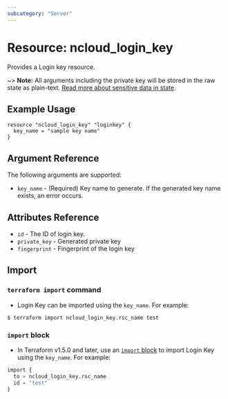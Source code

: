 ```yaml
---
subcategory: "Server"
---
```



# Resource: ncloud_login_key

Provides a Login key resource.

~> **Note:** All arguments including the private key will be stored in the raw state as plain-text.
[Read more about sensitive data in state](/docs/state/sensitive-data.html).

## Example Usage

```hcl
resource "ncloud_login_key" "loginkey" {
  key_name = "sample key name"
}
```

## Argument Reference

The following arguments are supported:

* `key_name` - (Required) Key name to generate. If the generated key name exists, an error occurs.


## Attributes Reference

* `id` - The ID of login key.
* `private_key` - Generated private key
* `fingerprint` - Fingerprint of the login key

## Import

### `terraform import` command

* Login Key can be imported using the `key_name`. For example:

```console
$ terraform import ncloud_login_key.rsc_name test 
```

### `import` block

* In Terraform v1.5.0 and later, use an [`import` block](https://developer.hashicorp.com/terraform/language/import) to import Login Key using the `key_name`. For example:

```terraform
import {
  to = ncloud_login_key.rsc_name
  id = "test"
}
```
